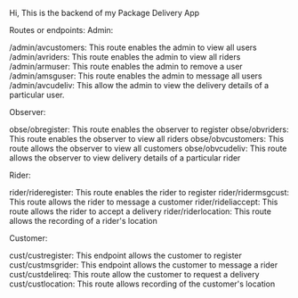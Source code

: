 Hi,
This is the backend of my Package Delivery App

Routes or endpoints:
Admin:

/admin/avcustomers: This route enables the admin to view all users
/admin/avriders: This route enables the admin to view all riders
/admin/armuser: This route enables the admin to remove a user
/admin/amsguser: This route enables the admin to message all users
/admin/avcudeliv: This allow the admin to view the delivery details 
of a particular user.


Observer:

obse/obregister: This route enables the observer to register
obse/obvriders: This route enables the observer to view all riders
obse/obvcustomers: This route allows the observer to view all customers
obse/obvcudeliv: This route allows the observer to view delivery details of
 a particular rider


Rider:

rider/rideregister: This route enables the rider to register
rider/ridermsgcust: This route allows the rider to message a customer
rider/rideliaccept: This route allows the rider to accept a delivery
rider/riderlocation: This route allows the recording of a rider's location


Customer:

cust/custregister: This endpoint allows the customer to register
cust/custmsgrider: This endpoint allows the customer to message a rider
cust/custdelireq: This route allow the customer to request a delivery
cust/custlocation: This route allows recording of the customer's location
